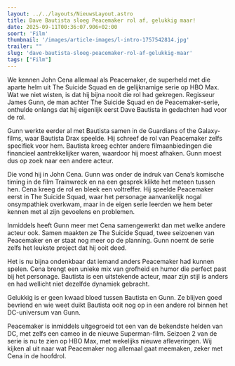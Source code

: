 ```yaml
---
layout: ../../layouts/NieuwsLayout.astro
title: Dave Bautista sloeg Peacemaker rol af, gelukkig maar!
date: 2025-09-11T00:36:07.906+02:00
soort: 'Film'
thumbnail: '/images/article-images/l-intro-1757542814.jpg'
trailer: ""
slug: 'dave-bautista-sloeg-peacemaker-rol-af-gelukkig-maar'
tags: ["Film"]
---
```


We kennen John Cena allemaal als Peacemaker, de superheld met die aparte helm
uit The Suicide Squad en de gelijknamige serie op HBO Max. Wat we niet wisten,
is dat hij bijna nooit die rol had gekregen. Regisseur James Gunn, de man achter
The Suicide Squad en de Peacemaker-serie, onthulde onlangs dat hij eigenlijk
eerst Dave Bautista in gedachten had voor de rol.

Gunn werkte eerder al met Bautista samen in de Guardians of the Galaxy-films,
waar Bautista Drax speelde. Hij schreef de rol van Peacemaker zelfs specifiek
voor hem. Bautista kreeg echter andere filmaanbiedingen die financieel
aantrekkelijker waren, waardoor hij moest afhaken. Gunn moest dus op zoek naar
een andere acteur.

Die vond hij in John Cena. Gunn was onder de indruk van Cena’s komische timing
in de film Trainwreck en na een gesprek klikte het meteen tussen hen. Cena kreeg
de rol en bleek een voltreffer. Hij speelde Peacemaker eerst in The Suicide
Squad, waar het personage aanvankelijk nogal onsympathiek overkwam, maar in de
eigen serie leerden we hem beter kennen met al zijn gevoelens en problemen.

Inmiddels heeft Gunn meer met Cena samengewerkt dan met welke andere acteur ook.
Samen maakten ze The Suicide Squad, twee seizoenen van Peacemaker en er staat
nog meer op de planning. Gunn noemt de serie zelfs het leukste project dat hij
ooit deed.

Het is nu bijna ondenkbaar dat iemand anders Peacemaker had kunnen spelen. Cena
brengt een unieke mix van grofheid en humor die perfect past bij het personage.
Bautista is een uitstekende acteur, maar zijn stijl is anders en had wellicht
niet dezelfde dynamiek gebracht.

Gelukkig is er geen kwaad bloed tussen Bautista en Gunn. Ze blijven goed
bevriend en wie weet duikt Bautista ooit nog op in een andere rol binnen het
DC-universum van Gunn.

Peacemaker is inmiddels uitgegroeid tot een van de bekendste helden van DC, met
zelfs een cameo in de nieuwe Superman-film. Seizoen 2 van de serie is nu te zien
op HBO Max, met wekelijks nieuwe afleveringen. Wij kijken al uit naar wat
Peacemaker nog allemaal gaat meemaken, zeker met Cena in de hoofdrol.